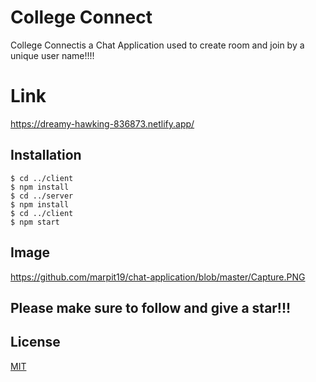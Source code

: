 # College Connect 

College Connectis a Chat Application used to create room and join by a unique user name!!!!

# Link

https://dreamy-hawking-836873.netlify.app/

## Installation 

```
$ cd ../client
$ npm install
$ cd ../server
$ npm install
$ cd ../client
$ npm start
```
## Image

https://github.com/marpit19/chat-application/blob/master/Capture.PNG

## Please make sure to follow and give a star!!!

## License
[MIT](https://choosealicense.com/licenses/mit/)


